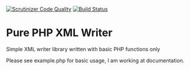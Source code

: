 [![Scrutinizer Code Quality](https://scrutinizer-ci.com/g/jdrda/pure-php-xml-writer/badges/quality-score.png?b=master)](https://scrutinizer-ci.com/g/jdrda/pure-php-xml-writer/?branch=master) [![Build Status](https://scrutinizer-ci.com/g/jdrda/pure-php-xml-writer/badges/build.png?b=master)](https://scrutinizer-ci.com/g/jdrda/pure-php-xml-writer/build-status/master)

# Pure PHP XML Writer
Simple XML writer library written with basic PHP functions only

Please see example.php for basic usage, I am working at documentation.
